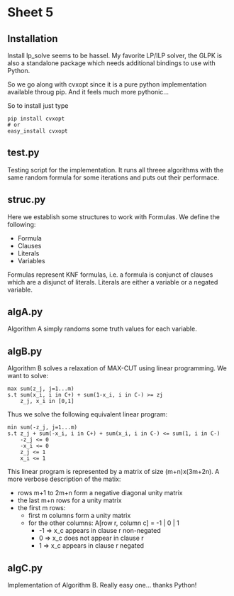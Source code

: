 Sheet 5
=======

Installation
------------

Install lp_solve seems to be hassel. My favorite LP/ILP solver,
the GLPK is also a standalone package which needs additional
bindings to use with Python.

So we go along with cvxopt since it is a pure python implementation
available throug pip. And it feels much more pythonic...

So to install just type

```
pip install cvxopt
# or
easy_install cvxopt
```

test.py
-------

Testing script for the implementation. It runs all threee algorithms
with the same random formula for some iterations and puts out their
performace.


struc.py
--------

Here we establish some structures to work with Formulas. We
define the following:
- Formula
- Clauses
- Literals
- Variables

Formulas represent KNF formulas, i.e. a formula is conjunct
of clauses which are a disjunct of literals. Literals are
either a variable or a negated variable.


algA.py
-------

Algorithm A simply randoms some truth values for each variable.


algB.py
-------

Algorithm B solves a relaxation of MAX-CUT using linear programming.
We want to solve:
```
max	sum(z_j, j=1...m)
s.t	sum(x_i, i in C+) + sum(1-x_i, i in C-) >= zj
	z_j, x_i in [0,1]
```

Thus we solve the following equivalent linear program:
```
min	sum(-z_j, j=1...m)
s.t	z_j + sum(-x_i, i in C+) + sum(x_i, i in C-) <= sum(1, i in C-)
	-z_j <= 0
	-x_i <= 0
	z_j <= 1
	x_i <= 1
```

This linear program is represented by a matrix of size (m+n)x(3m+2n).
A more verbose description of the matix:
- rows m+1 to 2m+n form a negative diagonal unity matrix
- the last m+n rows for a unity matrix
- the first m rows:
  - first m columns form a unity matrix
  - for the other columns: A[row r, column c] = -1 | 0 | 1
    * -1 => x_c appears in clause r non-negated
    *  0 => x_c does not appear in clause r
    *  1 => x_c appears in clause r negated


algC.py
-------

Implementation of Algorithm B. Really easy one... thanks Python!




